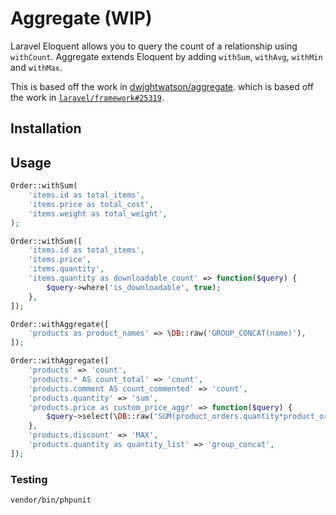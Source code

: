 # Aggregate (WIP)

Laravel Eloquent allows you to query the count of a relationship using `withCount`. Aggregate extends Eloquent by adding `withSum`, `withAvg`, `withMin` and `withMax`.

This is based off the work in [dwightwatson/aggregate](https://github.com/dwightwatson/aggregate).
which is based off the work in [`laravel/framework#25319`](https://github.com/laravel/framework/pull/25319).

## Installation

## Usage

```php
Order::withSum(
    'items.id as total_items', 
    'items.price as total_cost', 
    'items.weight as total_weight',
);
```

```php
Order::withSum([
    'items.id as total_items', 
    'items.price',
    'items.quantity', 
    'items.quantity as downloadable_count' => function($query) {
        $query->where('is_downloadable', true);
    }, 
]);
```

```php
Order::withAggregate([
    'products as product_names' => \DB::raw('GROUP_CONCAT(name)'),
]);
```

```php
Order::withAggregate([
    'products' => 'count',
    'products.* AS count_total' => 'count',
    'products.comment AS count_commented' => 'count',
    'products.quantity' => 'sum',
    'products.price as custom_price_aggr' => function($query) {
        $query->select(\DB::raw('SUM(product_orders.quantity*product_orders.price)'));
    },
    'products.discount' => 'MAX',
    'products.quantity as quantity_list' => 'group_concat',
]);
```

### Testing

``` bash
vendor/bin/phpunit
```

